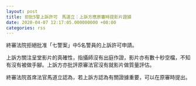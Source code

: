 ```yaml
---
layout: post
title: 拒批5警上訴許可　馬道立：上訴方應原審時提影片證據
date: 2020-04-07 12:17:05.000000000 +08:00
categories: rss
---
```


終審法院拒絕批准「七警案」中5名警員的上訴許可申請。

上訴方關注呈堂影片的真確性，指攝師沒有出庭作證，影片亦有數十秒空檔，不知有沒有被做手腳。上訴方亦批評原審法官沒有就影片做質量評估。

終審法院首席法官馬道立認為，若上訴方認為有關證據重要，可以在原審時提出。
